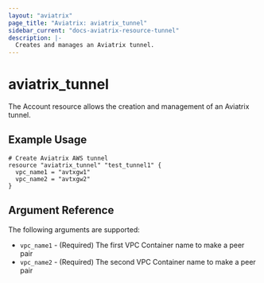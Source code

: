 ```yaml
---
layout: "aviatrix"
page_title: "Aviatrix: aviatrix_tunnel"
sidebar_current: "docs-aviatrix-resource-tunnel"
description: |-
  Creates and manages an Aviatrix tunnel.
---
```


# aviatrix_tunnel

The Account resource allows the creation and management of an Aviatrix tunnel.

## Example Usage

```hcl
# Create Aviatrix AWS tunnel
resource "aviatrix_tunnel" "test_tunnel1" {
  vpc_name1 = "avtxgw1"
  vpc_name2 = "avtxgw2"
}
```

## Argument Reference

The following arguments are supported:

* `vpc_name1` - (Required) The first VPC Container name to make a peer pair
* `vpc_name2` - (Required) The second VPC Container name to make a peer pair
